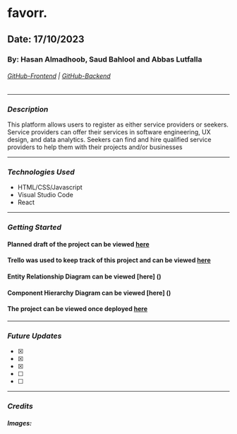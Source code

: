 # favorr.

## Date: 17/10/2023

### By: Hasan Almadhoob, Saud Bahlool and Abbas Lutfalla 

###### [GitHub-Frontend](https://github.com/madhoobs/favorr-client) | [GitHub-Backend](https://github.com/madhoobs/favorr-server)
***
### ***Description***
This platform allows users to register as either service providers or seekers. Service providers can offer their services in software engineering, UX design, and data analytics. Seekers can find and hire qualified service providers to help them with their projects and/or businesses
***
### ***Technologies Used***
* HTML/CSS/Javascript
* Visual Studio Code
* React
***
### ***Getting Started***
#### Planned draft of the project can be viewed [here]()
#### Trello was used to keep track of this project and can be viewed [here](https://trello.com/b/eN71enXd/favorr)
#### Entity Relationship Diagram can be viewed [here] ()
#### Component Hierarchy Diagram can be viewed [here] ()
#### The project can be viewed once deployed [here]()

***
### ***Future Updates***
- [X] 
- [X] 
- [X] 
- [ ] 
- [ ] 

***
### ***Credits***

##### Images: []()

